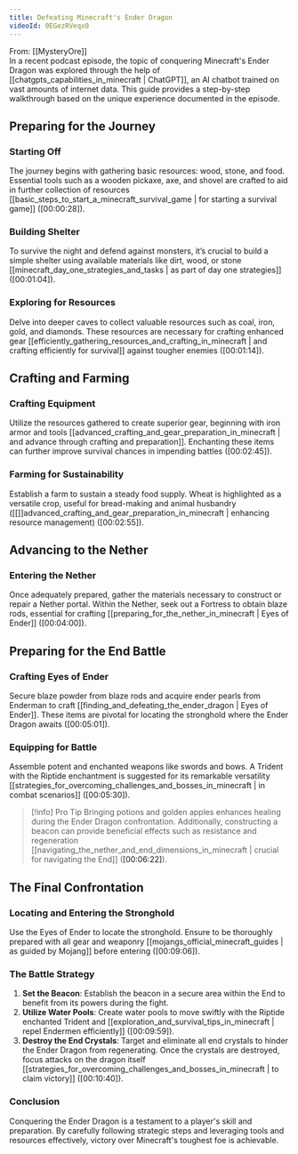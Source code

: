 ```yaml
---
title: Defeating Minecraft's Ender Dragon
videoId: 0EGezRVeqx0
---
```


From: [[MysteryOre]] <br/> 
In a recent podcast episode, the topic of conquering Minecraft's Ender Dragon was explored through the help of [[chatgpts_capabilities_in_minecraft | ChatGPT]], an AI chatbot trained on vast amounts of internet data. This guide provides a step-by-step walkthrough based on the unique experience documented in the episode.

## Preparing for the Journey

### Starting Off
The journey begins with gathering basic resources: wood, stone, and food. Essential tools such as a wooden pickaxe, axe, and shovel are crafted to aid in further collection of resources [[basic_steps_to_start_a_minecraft_survival_game | for starting a survival game]] (<a class="yt-timestamp" data-t="00:00:28">[00:00:28]</a>).

### Building Shelter 
To survive the night and defend against monsters, it’s crucial to build a simple shelter using available materials like dirt, wood, or stone [[minecraft_day_one_strategies_and_tasks | as part of day one strategies]] (<a class="yt-timestamp" data-t="00:01:04">[00:01:04]</a>).

### Exploring for Resources
Delve into deeper caves to collect valuable resources such as coal, iron, gold, and diamonds. These resources are necessary for crafting enhanced gear [[efficiently_gathering_resources_and_crafting_in_minecraft | and crafting efficiently for survival]] against tougher enemies (<a class="yt-timestamp" data-t="00:01:14">[00:01:14]</a>).

## Crafting and Farming

### Crafting Equipment
Utilize the resources gathered to create superior gear, beginning with iron armor and tools [[advanced_crafting_and_gear_preparation_in_minecraft | and advance through crafting and preparation]]. Enchanting these items can further improve survival chances in impending battles (<a class="yt-timestamp" data-t="00:02:45">[00:02:45]</a>).

### Farming for Sustainability
Establish a farm to sustain a steady food supply. Wheat is highlighted as a versatile crop, useful for bread-making and animal husbandry ([[]]advanced_crafting_and_gear_preparation_in_minecraft | enhancing resource management) (<a class="yt-timestamp" data-t="00:02:55">[00:02:55]</a>).

## Advancing to the Nether

### Entering the Nether
Once adequately prepared, gather the materials necessary to construct or repair a Nether portal. Within the Nether, seek out a Fortress to obtain blaze rods, essential for crafting [[preparing_for_the_nether_in_minecraft | Eyes of Ender]] (<a class="yt-timestamp" data-t="00:04:00">[00:04:00]</a>).

## Preparing for the End Battle

### Crafting Eyes of Ender
Secure blaze powder from blaze rods and acquire ender pearls from Enderman to craft [[finding_and_defeating_the_ender_dragon | Eyes of Ender]]. These items are pivotal for locating the stronghold where the Ender Dragon awaits (<a class="yt-timestamp" data-t="00:05:01">[00:05:01]</a>).

### Equipping for Battle
Assemble potent and enchanted weapons like swords and bows. A Trident with the Riptide enchantment is suggested for its remarkable versatility [[strategies_for_overcoming_challenges_and_bosses_in_minecraft | in combat scenarios]] (<a class="yt-timestamp" data-t="00:05:30">[00:05:30]</a>).

> [!info] Pro Tip
> Bringing potions and golden apples enhances healing during the Ender Dragon confrontation. Additionally, constructing a beacon can provide beneficial effects such as resistance and regeneration [[navigating_the_nether_and_end_dimensions_in_minecraft | crucial for navigating the End]] (<a class="yt-timestamp" data-t="00:06:22">[00:06:22]</a>).

## The Final Confrontation

### Locating and Entering the Stronghold
Use the Eyes of Ender to locate the stronghold. Ensure to be thoroughly prepared with all gear and weaponry [[mojangs_official_minecraft_guides | as guided by Mojang]] before entering (<a class="yt-timestamp" data-t="00:09:06">[00:09:06]</a>).

### The Battle Strategy
1. **Set the Beacon**: Establish the beacon in a secure area within the End to benefit from its powers during the fight.
2. **Utilize Water Pools**: Create water pools to move swiftly with the Riptide enchanted Trident and [[exploration_and_survival_tips_in_minecraft | repel Endermen efficiently]] (<a class="yt-timestamp" data-t="00:09:59">[00:09:59]</a>).
3. **Destroy the End Crystals**: Target and eliminate all end crystals to hinder the Ender Dragon from regenerating. Once the crystals are destroyed, focus attacks on the dragon itself [[strategies_for_overcoming_challenges_and_bosses_in_minecraft | to claim victory]] (<a class="yt-timestamp" data-t="00:10:40">[00:10:40]</a>).

### Conclusion
Conquering the Ender Dragon is a testament to a player's skill and preparation. By carefully following strategic steps and leveraging tools and resources effectively, victory over Minecraft's toughest foe is achievable.